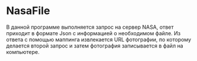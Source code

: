 # NasaFile
В данной программе выполняется запрос на сервер NASA, ответ приходит в формате Json с информацией о необходимом файле. Из ответа с помощью маппинга извлекается URL фотографии, по которому делается второй запрос и затем фотография записывается в файл на компьютере.
